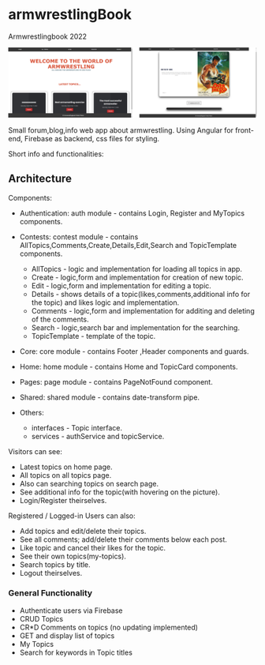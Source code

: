 # armwrestlingBook

Armwrestlingbook 2022

![Printscreen-Website](https://github.com/hvpetrow/Angular/blob/main/armwrestlingbook/client/src/assets/Printscreen2.png)

Small forum,blog,info web app about armwrestling.
Using Angular for front-end, Firebase as backend, css files for styling.

Short info and functionalities:

## Architecture

Components:

-   Authentication: auth module - contains Login, Register and MyTopics components.
-   Contests: contest module - contains AllTopics,Comments,Create,Details,Edit,Search and TopicTemplate components.

    -   AllTopics - logic and implementation for loading all topics in app.
    -   Create - logic,form and implementation for creation of new topic.
    -   Edit - logic,form and implementation for editing a topic.
    -   Details - shows details of a topic(likes,comments,additional info for the topic) and likes logic and implementation.
    -   Comments - logic,form and implementation for additing and deleting of the comments.
    -   Search - logic,search bar and implementation for the searching.
    -   TopicTemplate - template of the topic.

-   Core: core module - contains Footer ,Header components and guards.
-   Home: home module - contains Home and TopicCard components.
-   Pages: page module - contains PageNotFound component.
-   Shared: shared module - contains date-transform pipe.
-   Others:
    -   interfaces - Topic interface.
    -   services - authService and topicService.

Visitors can see:

-   Latest topics on home page.
-   All topics on all topics page.
-   Also can searching topics on search page.
-   See additional info for the topic(with hovering on the picture).
-   Login/Register theirselves.

Registered / Logged-in Users can also:

-   Add topics and edit/delete their topics.
-   See all comments; add/delete their comments below each post.
-   Like topic and cancel their likes for the topic.
-   See their own topics(my-topics).
-   Search topics by title.
-   Logout theirselves.

### General Functionality

-   Authenticate users via Firebase
-   CRUD Topics
-   CR\*D Comments on topics (no updating implemented)
-   GET and display list of topics
-   My Topics
-   Search for keywords in Topic titles
